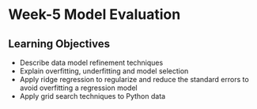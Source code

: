 # Week-5 Model Evaluation
## Learning Objectives
- Describe data model refinement techniques
- Explain overfitting, underfitting and model selection
- Apply ridge regression to regularize and reduce the standard errors to avoid overfitting a regression model
- Apply grid search techniques to Python data
